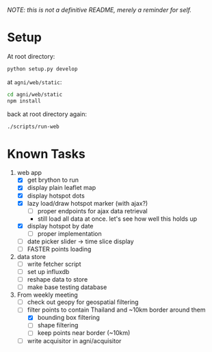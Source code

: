 *NOTE: this is not a definitive README, merely a reminder for self.*

# Setup

At root directory:

```sh
python setup.py develop
```

at `agni/web/static`:

```sh
cd agni/web/static
npm install
```

back at root directory again:

```sh
./scripts/run-web
```

# Known Tasks

1. web app
    - [x] get brython to run
    - [x] display plain leaflet map
    - [x] display hotspot dots
    - [x] lazy load/draw hotspot marker (with ajax?)
        - [ ] proper endpoints for ajax data retrieval
        - still load all data at once. let's see how well this holds up
    - [x] display hotspot by date
        - [ ] proper implementation
    - [ ] date picker slider -> time slice display
    - [ ] FASTER points loading
2. data store
    - [ ] write fetcher script
    - [ ] set up influxdb
    - [ ] reshape data to store
    - [ ] make base testing database
3. From weekly meeting
    - [ ] check out geopy for geospatial filtering
    - [ ] filter points to contain Thailand and ~10km border around them
        - [x] bounding box filtering
        - [ ] shape filtering
        - [ ] keep points near border (~10km)
    - [ ] write acquisitor in agni/acquisitor
